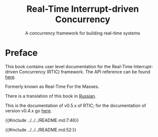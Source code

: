 <h1 align="center">Real-Time Interrupt-driven Concurrency</h1>

<p align="center">A concurrency framework for building real-time systems</p>

# Preface

This book contains user level documentation for the Real-Time Interrupt-driven Concurrency
(RTIC) framework. The API reference can be found [here](../../api/).

Formerly known as Real-Time For the Masses.

There is a translation of this book in [Russian].

[Russian]: ../ru/index.html

This is the documentation of v0.5.x of RTIC; for the documentation of version
v0.4.x go [here](/0.4).

{{#include ../../../README.md:7:46}}

{{#include ../../../README.md:52:}}
